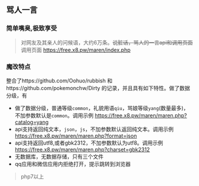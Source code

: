 ## 骂人一言

### 简单嘴臭,极致享受
> 对网友及其亲人的问候语，大约6万条。~~说脏话，骂人的一言api和调用页面~~
> 调用页面 https://free.x8.pw/maren/index.php 

### 魔改特点
整合了https://github.com/Oohuo/rubbish 和https://github.com/pokemonchw/Dirty 的记录，并且具有如下特性。做了数据分级，有
- 做了数据分级，普通等级`common`，礼貌用语`qiu`，骂娘等级`yang`(数量最多)，不加参数默认是`common`。调用示例 https://free.x8.pw/maren/maren.php?catalog=yang
- api支持返回纯文本，`json`，`js`，不加参数默认返回纯文本。调用示例 https://free.x8.pw/maren/maren.php?format=json
- api支持返回utf8,或者gbk2312，不加参数默认为utf8。调用示例 https://free.x8.pw/maren/maren.php?charset=gbk2312
- 无数据库，无数据存储，只有三个文件
- qq应用和微信应用内拒绝打开，提示跳转到浏览器

> php7以上
